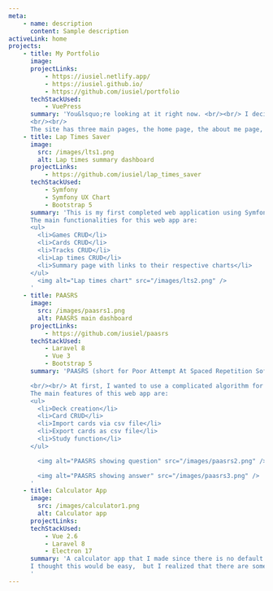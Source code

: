 ```yaml
---
meta:
    - name: description
      content: Sample description
activeLink: home
projects:
    - title: My Portfolio
      image:
      projectLinks:
          - https://iusiel.netlify.app/
          - https://iusiel.github.io/
          - https://github.com/iusiel/portfolio
      techStackUsed:
          - VuePress
      summary: 'You&lsquo;re looking at it right now. <br/><br/> I decided to use VuePress for my portfolio site since I want to learn Jamstack. Maybe this is not the best use for VuePress since it was designed with technical documentation in mind but I enjoyed using VuePress for this site. It was also nice to learn stylus since this is the first time that I have used it. I tried to use a color scheme that combines green and yellow (which are my favorite colors). 
      <br/><br/>
      The site has three main pages, the home page, the about me page, and the random things (blog) page.'
    - title: Lap Times Saver
      image: 
        src: /images/lts1.png
        alt: Lap times summary dashboard
      projectLinks:
          - https://github.com/iusiel/lap_times_saver
      techStackUsed:
          - Symfony
          - Symfony UX Chart
          - Bootstrap 5
      summary: 'This is my first completed web application using Symfony. As someone that likes playing Dirt Rally 2.0 and GT Sport, I wanted to have a way to track my lap times. I decided to use Symfony since it was one of the two main PHP frameworks (the other one being Laravel). The form component by Symfony is really interesting since it allows you to create forms easily. For the layout, I just used Bootstrap 5 since I did not want to think much about it. I do want to change the look and feel of the site in the future so that it will not look like a default bootstrap site. <br/><br/>
      The main functionalities for this web app are:
      <ul>
        <li>Games CRUD</li>
        <li>Cards CRUD</li>
        <li>Tracks CRUD</li>
        <li>Lap times CRUD</li>
        <li>Summary page with links to their respective charts</li>
      </ul>
        <img alt="Lap times chart" src="/images/lts2.png" />
      '
    - title: PAASRS
      image: 
        src: /images/paasrs1.png
        alt: PAASRS main dashboard
      projectLinks:
          - https://github.com/iusiel/paasrs
      techStackUsed:
          - Laravel 8
          - Vue 3
          - Bootstrap 5
      summary: 'PAASRS (short for Poor Attempt At Spaced Repetition Software) is something that I created since I want to introduce spaced repetition to our team. Due to IT policies, it is hard to have software installed software on our work stations so I thought maybe it would be easier if I created a web application that can easily be cloned through git. Too bad that I was not yet able to implement it for our team. <br/><br/> For the frontend, I used a mixture of laravel blade files and vue components. For the backend, I used Laravel. I also want to change the look of this site in the future since it looks like a default bootstrap site.

      <br/><br/> At first, I wanted to use a complicated algorithm for determining when a card will show up again, but in the end, I decided against it because I find it too hard to implement. I also decided that there will little or no benefit at all even if I have managed to implement it. <br/><br/>
      The main features of this web app are:
      <ul>
        <li>Deck creation</li>
        <li>Card CRUD</li>
        <li>Import cards via csv file</li>
        <li>Export cards as csv file</li>
        <li>Study function</li>
      </ul>

        <img alt="PAASRS showing question" src="/images/paasrs2.png" />

        <img alt="PAASRS showing answer" src="/images/paasrs3.png" />
      '
    - title: Calculator App
      image: 
        src: /images/calculator1.png
        alt: Calculator app
      projectLinks:
      techStackUsed:
          - Vue 2.6
          - Laravel 8
          - Electron 17
      summary: 'A calculator app that I made since there is no default calculator app when I installed EndeavourOS. This is my first time dabbling with Electron JS. I also used Vitest here as a testing tool since I used Vue.JS for the frontend. <br/><br/>
      I thought this would be easy,  but I realized that there are some challenges when building a calculator app, like making sure that some buttons should only work under specific circumstances (like a dot can only be used once). I also had some difficulty in making sure that the display does not show extra zeros. There are still some bugs present here, but I am quite proud of what I have done here.
      '
---
```


<Home />
